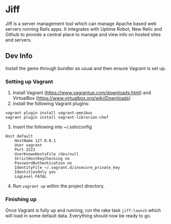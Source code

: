# Jiff

Jiff is a server management tool which can manage Apache based web servers running Rails apps. It integrates with Uptime Robot, New Relic and Github to provide a central place to manage and view info on hosted sites and servers.

## Dev Info

Install the gems through bundler as usual and then ensure Vagrant is set up.

### Setting up Vagrant

1. Install Vagrant (https://www.vagrantup.com/downloads.html) and VirtualBox (https://www.virtualbox.org/wiki/Downloads)
2. Install the following Vagrant plugins:
```
vagrant plugin install vagrant-omnibus
vagrant plugin install vagrant-librarian-chef
```
3. Insert the following into ~/.ssh/config
```
Host default
	HostName 127.0.0.1
	User vagrant
	Port 2222
	UserKnownHostsFile /dev/null
	StrictHostKeyChecking no
	PasswordAuthentication no
	IdentityFile ~/.vagrant.d/insecure_private_key
	IdentitiesOnly yes
	LogLevel FATAL
```
4. Run `vagrant up` within the project directory.

### Finishing up

Once Vagrant is fully up and running, run the rake task `jiff:launch` which will load in some default data. Everything should now be ready to go.
